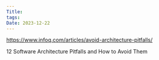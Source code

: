 ```yaml
---
Title: 
tags: 
Date: 2023-12-22
---
```

https://www.infoq.com/articles/avoid-architecture-pitfalls/


12 Software Architecture Pitfalls and How to Avoid Them
